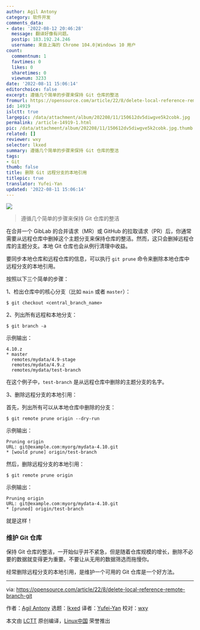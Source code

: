 ```yaml
---
author: Agil Antony
category: 软件开发
comments_data:
- date: '2022-08-12 20:46:28'
  message: 翻译好像有问题。
  postip: 183.192.24.246
  username: 来自上海的 Chrome 104.0|Windows 10 用户
count:
  commentnum: 1
  favtimes: 0
  likes: 0
  sharetimes: 0
  viewnum: 3233
date: '2022-08-11 15:06:14'
editorchoice: false
excerpt: 遵循几个简单的步骤来保持 Git 仓库的整洁
fromurl: https://opensource.com/article/22/8/delete-local-reference-remote-branch-git
id: 14919
islctt: true
largepic: /data/attachment/album/202208/11/150612dv5diwgve5k2cobk.jpg
permalink: /article-14919-1.html
pic: /data/attachment/album/202208/11/150612dv5diwgve5k2cobk.jpg.thumb.jpg
related: []
reviewer: wxy
selector: lkxed
summary: 遵循几个简单的步骤来保持 Git 仓库的整洁
tags:
- Git
thumb: false
title: 删除 Git 远程分支的本地引用
titlepic: true
translator: Yufei-Yan
updated: '2022-08-11 15:06:14'
---
```


![](/data/attachment/album/202208/11/150612dv5diwgve5k2cobk.jpg)



> 
> 遵循几个简单的步骤来保持 Git 仓库的整洁
> 
> 
> 


在合并一个 GibLab 的合并请求（MR）或 GitHub 的拉取请求（PR）后，你通常需要从远程仓库中删掉这个主题分支来保持仓库的整洁。然而，这只会删掉远程仓库的主题分支。本地 Git 仓库也会从例行清理中收益。


要同步本地仓库和远程仓库的信息，可以执行 `git prune` 命令来删除本地仓库中远程分支的本地引用。


按照以下三个简单的步骤：


1、检出仓库中的核心分支（比如 `main` 或者 `master`）：



```
$ git checkout <central_branch_name>

```

2、列出所有远程和本地分支：



```
$ git branch -a

```

示例输出：



```
4.10.z
* master
  remotes/mydata/4.9-stage
  remotes/mydata/4.9.z
  remotes/mydata/test-branch

```

在这个例子中，`test-branch` 是从远程仓库中删除的主题分支的名字。


3、删除远程分支的本地引用：


首先，列出所有可以从本地仓库中删除的分支：



```
$ git remote prune origin --dry-run

```

示例输出：



```
Pruning origin
URL: git@example.com:myorg/mydata-4.10.git
* [would prune] origin/test-branch

```

然后，删除远程分支的本地引用：



```
$ git remote prune origin

```

示例输出：



```
Pruning origin
URL: git@example.com:myorg/mydata-4.10.git
* [pruned] origin/test-branch

```

就是这样！


### 维护 Git 仓库


保持 Git 仓库的整洁，一开始似乎并不紧急，但是随着仓库规模的增长，删除不必要的数据就变得更为重要。不要让从无用的数据筛选而拖慢你。


经常删除远程分支的本地引用，是维护一个可用的 Git 仓库是一个好方法。




---


via: <https://opensource.com/article/22/8/delete-local-reference-remote-branch-git>


作者：[Agil Antony](https://opensource.com/users/agantony) 选题：[lkxed](https://github.com/lkxed) 译者：[Yufei-Yan](https://github.com/Yufei-Yan) 校对：[wxy](https://github.com/wxy)


本文由 [LCTT](https://github.com/LCTT/TranslateProject) 原创编译，[Linux中国](https://linux.cn/) 荣誉推出